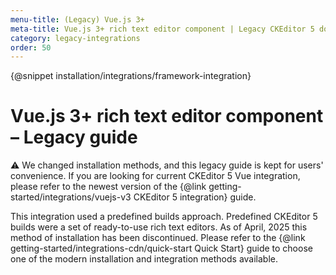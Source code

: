 ```yaml
---
menu-title: (Legacy) Vue.js 3+
meta-title: Vue.js 3+ rich text editor component | Legacy CKEditor 5 documentation
category: legacy-integrations
order: 50
---
```


{@snippet installation/integrations/framework-integration}

# Vue.js 3+ rich text editor component &ndash; Legacy guide

<info-box warning>
	⚠️  We changed installation methods, and this legacy guide is kept for users' convenience. If you are looking for current CKEditor 5 Vue integration, please refer to the newest version of the {@link getting-started/integrations/vuejs-v3 CKEditor&nbsp;5 integration} guide.
</info-box>

This integration used a predefined builds approach. Predefined CKEditor&nbsp;5 builds were a set of ready-to-use rich text editors. As of April, 2025 this method of installation has been discontinued. Please refer to the {@link getting-started/integrations-cdn/quick-start Quick Start} guide to choose one of the modern installation and integration methods available.

